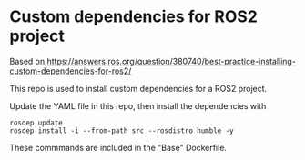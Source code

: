 # Custom dependencies for ROS2 project

Based on https://answers.ros.org/question/380740/best-practice-installing-custom-dependencies-for-ros2/

This repo is used to install custom dependencies for a ROS2 project.

Update the YAML file in this repo, then install the dependencies with
```
rosdep update
rosdep install -i --from-path src --rosdistro humble -y
```

These commmands are included in the "Base" Dockerfile.
